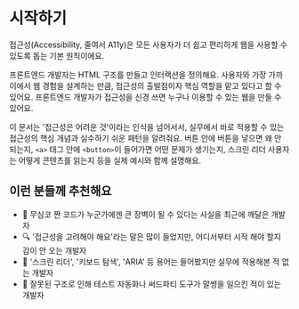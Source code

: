 # 시작하기

접근성(Accessibility, 줄여서 A11y)은 모든 사용자가 더 쉽고 편리하게 웹을 사용할 수 있도록 돕는 기본 원칙이에요.

프론트엔드 개발자는 HTML 구조를 만들고 인터랙션을 정의해요. 사용자와 가장 가까이에서 웹 경험을 설계하는 만큼, 접근성의 출발점이자 핵심 역할을 맡고 있다고 할 수 있어요. 프론트엔드 개발자가 접근성을 신경 쓰면 누구나 이용할 수 있는 웹을 만들 수 있어요.

이 문서는 '접근성은 어려운 것'이라는 인식을 넘어서서, 실무에서 바로 적용할 수 있는 접근성의 핵심 개념과 실수하기 쉬운 패턴을 알려줘요. 버튼 안에 버튼을 넣으면 왜 안 되는지, `<a>` 태그 안에 `<button>`이 들어가면 어떤 문제가 생기는지, 스크린 리더 사용자는 어떻게 콘텐츠를 읽는지 등을 실제 예시와 함께 설명해요.

## 이런 분들께 추천해요

- 🎯 무심코 짠 코드가 누군가에겐 큰 장벽이 될 수 있다는 사실을 최근에 깨달은 개발자
- 🔍 '접근성을 고려해야 해요'라는 말은 많이 들었지만, 어디서부터 시작 해야 할지 감이 안 오는 개발자
- 👀 '스크린 리더', '키보드 탐색', 'ARIA' 등 용어는 들어봤지만 실무에 적용해본 적 없는 개발자
- 🧩 잘못된 구조로 인해 테스트 자동화나 써드파티 도구가 말썽을 일으킨 적이 있는 개발자